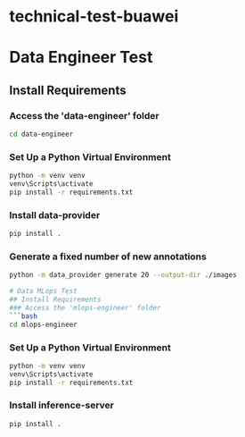 # technical-test-buawei
# Data Engineer Test
## Install Requirements
### Access the 'data-engineer' folder
```bash
cd data-engineer
```
### Set Up a Python Virtual Environment
```bash
python -m venv venv
venv\Scripts\activate
pip install -r requirements.txt
```
### Install data-provider
```bash
pip install .
```
### Generate a fixed number of new annotations
```bash
python -m data_provider generate 20 --output-dir ./images

# Data MLops Test
## Install Requirements
### Access the 'mlops-engineer' folder
```bash
cd mlops-engineer
```
### Set Up a Python Virtual Environment
```bash
python -m venv venv
venv\Scripts\activate
pip install -r requirements.txt
```
### Install inference-server
```bash
pip install .
```






